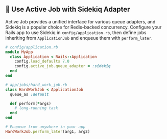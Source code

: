 ## 🚀 Use Active Job with Sidekiq Adapter

Active Job provides a unified interface for various queue adapters, and Sidekiq is a popular choice for Redis-backed concurrency. Configure your Rails app to use Sidekiq in `config/application.rb`, then define jobs inheriting from `ApplicationJob` and enqueue them with `perform_later`.

```ruby
# config/application.rb
module MyApp
  class Application < Rails::Application
    config.load_defaults 7.0
    config.active_job.queue_adapter = :sidekiq
  end
end
```

```ruby
# app/jobs/hard_work_job.rb
class HardWorkJob < ApplicationJob
  queue_as :default

  def perform(*args)
    # long-running task
  end
end

# Enqueue from anywhere in your app
HardWorkJob.perform_later(arg1, arg2)
```